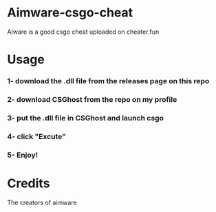 # Aimware-csgo-cheat

Aiware is a good csgo cheat uploaded on cheater.fun

# Usage

### 1- download the .dll file from the releases page on this repo
### 2- download CSGhost from the repo on my profile
### 3- put the .dll file in CSGhost and launch csgo
### 4- click "Excute"
### 5- Enjoy!

# Credits 

The creators of aimware



